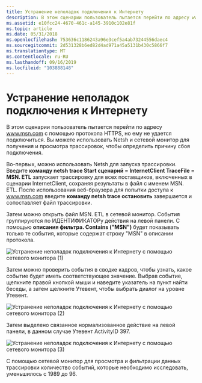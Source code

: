 ```yaml
---
title: Устранение неполадок подключения к Интернету
description: В этом сценарии пользователь пытается перейти по адресу www.msn.com с помощью протокола HTTPS, но ему не удается подключиться. Вы можете использовать Netsh и сетевой монитор для получения и просмотра трассировок, чтобы определить причину сбоя подключения.
ms.assetid: e10fcc24-4670-461c-a145-3910c102e81f
ms.topic: article
ms.date: 05/31/2018
ms.openlocfilehash: 753636c1186243a96e3cef5a4ab73244556daec4
ms.sourcegitcommit: 2d531328b6ed82d4ad971a45a5131b430c5866f7
ms.translationtype: MT
ms.contentlocale: ru-RU
ms.lasthandoff: 09/16/2019
ms.locfileid: "103888148"
---
```

# <a name="troubleshooting-internet-connections"></a>Устранение неполадок подключения к Интернету

В этом сценарии пользователь пытается перейти по адресу www.msn.com с помощью протокола HTTPS, но ему не удается подключиться. Вы можете использовать Netsh и сетевой монитор для получения и просмотра трассировок, чтобы определить причину сбоя подключения.

Во-первых, можно использовать Netsh для запуска трассировки. Введите **команду netsh trace Start сценарий = InternetClient TraceFile = MSN. ETL** запускает трассировку для всех поставщиков, включенных в сценарии InternetClient, сохраняя результаты в файл с именем MSN. ETL. После использования веб-браузера для попытки доступа к www.msn.com введите **команду netsh trace остановить** завершается и сопоставляет файл трассировки.

Затем можно открыть файл MSN. ETL в сетевой монитор. События группируются по ИДЕНТИФИКАТОРу действия на левой панели. С помощью **описания фильтра. Contains ("MSN")** будет показывать только те события, которые содержат строку "MSN" в описании протокола.

![Устранение неполадок подключения к Интернету с помощью сетевого монитора (1)](images/internetclient1.png)

Затем можно проверить события в сводке кадров, чтобы узнать, какое событие будет иметь соответствующее значение. Выбрав событие, щелкните правой кнопкой мыши и наведите указатель на пункт найти беседы, а затем щелкните Утевент, чтобы выбрать диалог на уровне Утевент.

![Устранение неполадок подключения к Интернету с помощью сетевого монитора (2)](images/internetclient2.png)

Затем выделено связанное нормализованное действие на левой панели, в данном случае Утевент ActivityID 397.

![Устранение неполадок подключения к Интернету с помощью сетевого монитора (3)](images/internetclient3.png)

С помощью сетевой монитор для просмотра и фильтрации данных трассировки количество событий, которые необходимо исследовать, уменьшилось с 1989 до 96.

 

 




